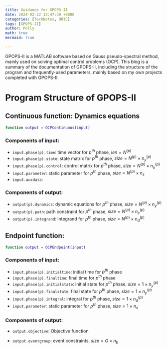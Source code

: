 ```yaml
---
title: Guidance for GPOPS-II
date: 2024-02-22 15:47:30 +0800
categories: [TechNotes, ORIC]
tags: [GPOPS-II]
author: Polly
math: true
mermaid: true

---
```


GPOPS-II is a MATLAB software based on Gauss pseudo-spectral method, mainly used on solving optimal control problems (OCP). This blog is a summary of the documentation of GPOPS-II, including the structure of the program and frequently-used parameters, mainly based on my own projects completed with GPOPS-II.

# Program Structure of GPOPS-II

## Continuous function: Dynamics equations

```matlab
function output = OCPContinuous(input)
```

### Components of input:

- `input.phase(p).time`: time vector for $p^{th}$ phase, $len=N^{(p)}$
- `input.phase(p).state`: state matrix for $p^{th}$ phase, $size=N^{(p)}\times n_y^{(p)}$
- `input.phase(p).control`: control matrix for $p^{th}$ phase, $size=N^{(p)}\times n_u^{(p)}$
- `input.parameter`: static parameter for $p^{th}$ phase, $size=N^{(p)}\times n_s$
- `input.auxdata`: 

### Components of output:

- `output(p).dynamics`: dynamic equations for  $p^{th}$ phase, $size=N^{(p)}\times n_y^{(p)}$
- `output(p).path`: path constraint for $p^{th}$ phase, $size=N^{(p)}\times n_c^{(p)}$
- `output(p).integrand`: integrand for $p^{th}$ phase, $size=N^{(p)}\times n_d^{(p)}$

## Endpoint function: 

```matlab
function output = OCPEndpoint(input)
```

### Components of input:

- `input.phase(p).initialtime`: initial time for $p^{th}$ phase
- `input.phase(p).finaltime`: final time for $p^{th}$ phase
- `input.phase(p).initialstate`: initial state for $p^{th}$ phase, $size=1\times n_y^{(p)}$
- `input.phase(p).finalstate`: final state for $p^{th}$ phase, $size=1\times n_y^{(p)}$
- `input.phase(p).integral`: integral for $p^{th}$ phase, $size=1\times n_d^{(p)}$
- `input.parameter`: static parameter for $p^{th}$ phase, $size=1\times n_s$

### Components of output:

- `output.objective`: Objective function

- `output.eventgroup`: event constraints, $size=G\times n_b$

  
